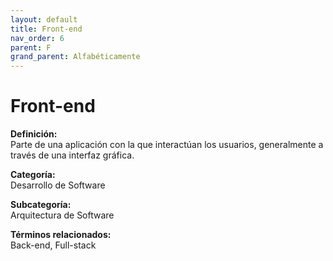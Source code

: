 ```yaml
---
layout: default
title: Front-end
nav_order: 6
parent: F
grand_parent: Alfabéticamente
---
```


# Front-end

**Definición:**  
Parte de una aplicación con la que interactúan los usuarios, generalmente a través de una interfaz gráfica.

**Categoría:**  
Desarrollo de Software  

**Subcategoría:**  
Arquitectura de Software

**Términos relacionados:**  
Back-end, Full-stack
